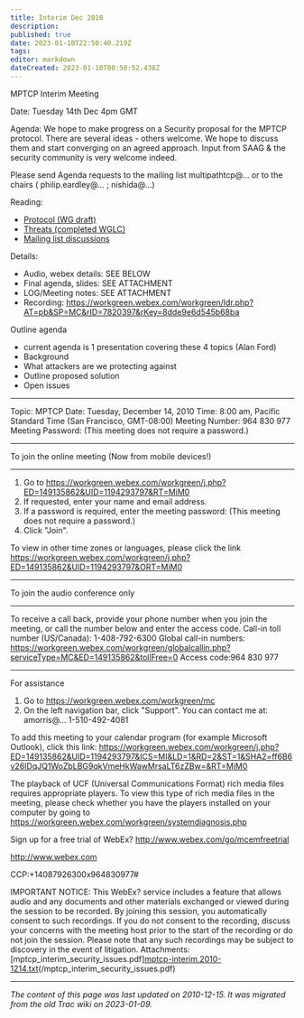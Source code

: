 ```yaml
---
title: Interim Dec 2010
description: 
published: true
date: 2023-01-10T22:50:40.219Z
tags: 
editor: markdown
dateCreated: 2023-01-10T00:50:52.438Z
---
```


MPTCP Interim Meeting

Date: Tuesday 14th Dec 4pm GMT

Agenda: We hope to make progress on a Security proposal for the MPTCP protocol. There are several ideas - others welcome. We hope to discuss them and start converging on an agreed approach. Input from SAAG & the security community is very welcome indeed.

Please send Agenda requests to the mailing list multipathtcp@… or to the chairs ( philip.eardley@… ; nishida@…)

Reading:
- [Protocol (WG draft)](http://tools.ietf.org/wg/mptcp/draft-ietf-mptcp-multiaddressed/)
- [Threats (completed WGLC)](http://tools.ietf.org/wg/mptcp/draft-ietf-mptcp-threat/)
- [Mailing list discussions](http://www.ietf.org/mail-archive/web/multipathtcp/current/maillist.html)

Details:
- Audio, webex details: SEE BELOW
- Final agenda, slides: SEE ATTACHMENT
- LOG/Meeting notes: SEE ATTACHMENT
- Recording: https://workgreen.webex.com/workgreen/ldr.php?AT=pb&SP=MC&rID=7820397&rKey=8dde9e6d545b68ba

Outline agenda
- current agenda is 1 presentation covering these 4 topics (Alan Ford)
- Background
- What attackers are we protecting against
- Outline proposed solution
- Open issues

---
Topic: MPTCP
Date: Tuesday, December 14, 2010
Time: 8:00 am, Pacific Standard Time (San Francisco, GMT-08:00)
Meeting Number: 964 830 977
Meeting Password: (This meeting does not require a password.)

---
To join the online meeting (Now from mobile devices!)

---
1. Go to https://workgreen.webex.com/workgreen/j.php?ED=149135862&UID=1194293797&RT=MiM0
2. If requested, enter your name and email address.
3. If a password is required, enter the meeting password: (This meeting does not require a password.)
4. Click "Join".

To view in other time zones or languages, please click the link https://workgreen.webex.com/workgreen/j.php?ED=149135862&UID=1194293797&ORT=MiM0

---
To join the audio conference only

---
To receive a call back, provide your phone number when you join the meeting, or call the number below and enter the access code.
Call-in toll number (US/Canada): 1-408-792-6300
Global call-in numbers: https://workgreen.webex.com/workgreen/globalcallin.php?serviceType=MC&ED=149135862&tollFree=0
Access code:964 830 977

---
For assistance

1. Go to https://workgreen.webex.com/workgreen/mc
2. On the left navigation bar, click "Support".
You can contact me at: amorris@… 1-510-492-4081

To add this meeting to your calendar program (for example Microsoft Outlook), click this link: https://workgreen.webex.com/workgreen/j.php?ED=149135862&UID=1194293797&ICS=MI&LD=1&RD=2&ST=1&SHA2=ff6B6v26IDqJQ1WoZbLBG9qkVmeHkWawMrsaLT6zZBw=&RT=MiM0

The playback of UCF (Universal Communications Format) rich media files requires appropriate players. To view this type of rich media files in the meeting, please check whether you have the players installed on your computer by going to  https://workgreen.webex.com/workgreen/systemdiagnosis.php

Sign up for a free trial of WebEx? http://www.webex.com/go/mcemfreetrial

 http://www.webex.com

CCP:+14087926300x964830977#

IMPORTANT NOTICE: This WebEx? service includes a feature that allows audio and any documents and other materials exchanged or viewed during the session to be recorded. By joining this session, you automatically consent to such recordings. If you do not consent to the recording, discuss your concerns with the meeting host prior to the start of the recording or do not join the session. Please note that any such recordings may be subject to discovery in the event of litigation.
Attachments:[mptcp_interim_security_issues.pdf][mptcp-interim.2010-1214.txt](/mptcp-interim.2010-1214.txt)(/mptcp_interim_security_issues.pdf)
&nbsp;
&nbsp;
&nbsp;

---

*The content of this page was last updated on 2010-12-15. It was migrated from the old Trac wiki on 2023-01-09.*